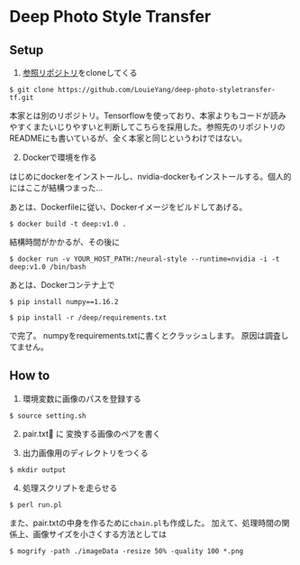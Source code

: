Deep Photo Style Transfer
===

## Setup

1. [参照リポジトリ](https://github.com/LouieYang/deep-photo-styletransfer-tf)をcloneしてくる

```
$ git clone https://github.com/LouieYang/deep-photo-styletransfer-tf.git
```

本家とは別のリポジトリ。Tensorflowを使っており、本家よりもコードが読みやすくまたいじりやすいと判断してこちらを採用した。参照先のリポジトリのREADMEにも書いているが、全く本家と同じというわけではない。

2. Dockerで環境を作る

はじめにdockerをインストールし、nvidia-dockerもインストールする。個人的にはここが結構つまった...

あとは、Dockerfileに従い、Dockerイメージをビルドしてあげる。

```
$ docker build -t deep:v1.0 .
```

結構時間がかかるが、その後に

```
$ docker run -v YOUR_HOST_PATH:/neural-style --runtime=nvidia -i -t deep:v1.0 /bin/bash
```

あとは、Dockerコンテナ上で

```
$ pip install numpy==1.16.2
```

```
$ pip install -r /deep/requirements.txt
```

で完了。
numpyをrequirements.txtに書くとクラッシュします。
原因は調査してません。

## How to

1. 環境変数に画像のパスを登録する

```
$ source setting.sh
```

2. pair.txt に 変換する画像のペアを書く

3. 出力画像用のディレクトリをつくる

```
$ mkdir output
```

4. 処理スクリプトを走らせる

```
$ perl run.pl
```

また、pair.txtの中身を作るために`chain.pl`も作成した。
加えて、処理時間の関係上、画像サイズを小さくする方法としては
```
$ mogrify -path ./imageData -resize 50% -quality 100 *.png
```


